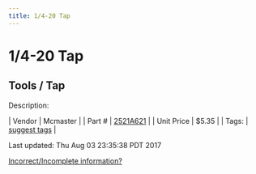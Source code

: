 ```yaml
---
title: 1/4-20 Tap
---
```


# 1/4-20 Tap
## Tools / Tap
Description: 	 

| Vendor | Mcmaster | 
| Part # | [2521A621](https://www.mcmaster.com/#2521A621) | 
| Unit Price | $5.35 | 
| Tags: | [suggest tags](https://docs.google.com/forms/d/e/1FAIpQLSeWyY8v3RgOty-MyWmh9U0iivNYN_molChYyS-0U-o-kOAv_g/viewform) | 

Last updated: Thu Aug 03 23:35:38 PDT 2017

 [Incorrect/Incomplete information?](https://docs.google.com/forms/d/e/1FAIpQLSeWyY8v3RgOty-MyWmh9U0iivNYN_molChYyS-0U-o-kOAv_g/viewform)